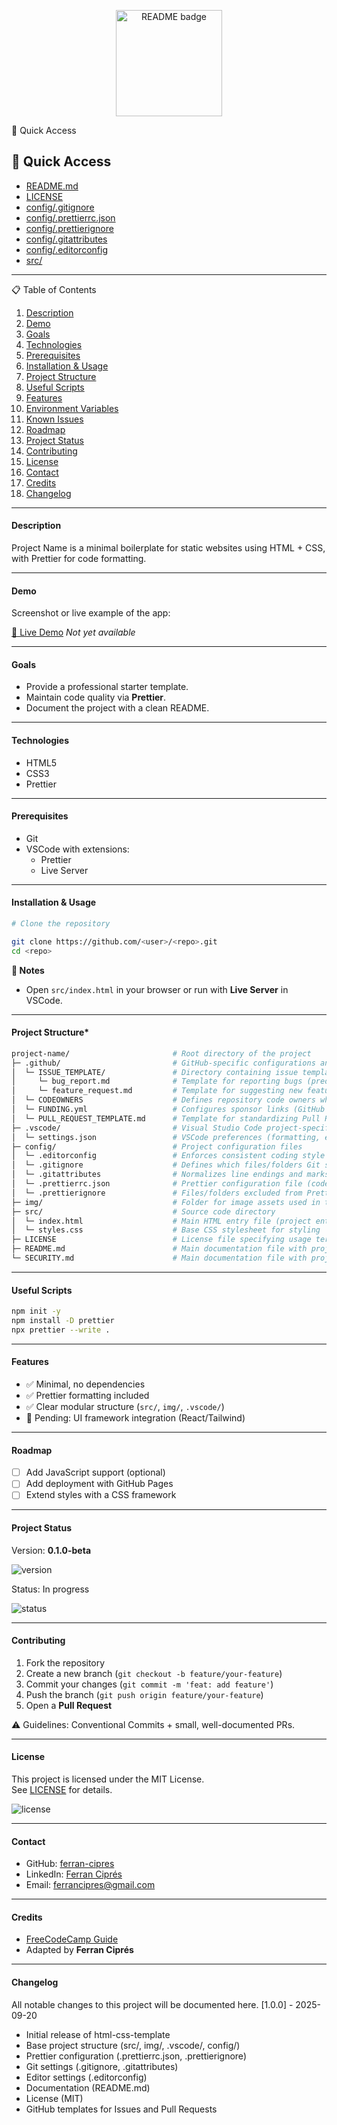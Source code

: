 <!-- ======================================================================
README TEMPLATE — FRONTEND BOILERPLATE
Scope: HTML + CSS + Prettier
----------------------------------------------------------------------
WARNINGS
- Avoid placeholders. If Demo/Changelog not ready, write "Not available".
- Add live-server as a dev dependency (not global).
- TypeScript is optional. Add tsconfig.json if really needed.
- Do not duplicate badges and plain text for the same info.
- If Changelog will not be updated, use GitHub Releases instead.
- Be careful when updating the Project Status once the project is finished.
- Always include references to the original project or platform.

====================================================================== -->

<p align="center">
  <img src="https://img.shields.io/badge/README-.md-blue?style=flat&labelColor=2f2f2f&logo=markdown&logoColor=white" alt="README badge" width="170">
</p

## 📌 Quick Access

## 📌 Quick Access

- [README.md](README.md)
- [LICENSE](LICENSE)
- [config/.gitignore](config/.gitignore)
- [config/.prettierrc.json](config/.prettierrc.json)
- [config/.prettierignore](config/.prettierignore)
- [config/.gitattributes](config/.gitattributes)
- [config/.editorconfig](config/.editorconfig)
- [src/](src/)

---

📋 Table of Contents

1. [Description](#description)
2. [Demo](#demo)
3. [Goals](#goals)
4. [Technologies](#technologies)
5. [Prerequisites](#prerequisites)
6. [Installation & Usage](#installation--usage)
7. [Project Structure](#project-structure)
8. [Useful Scripts](#useful-scripts)
9. [Features](#features)
10. [Environment Variables](#environment-variables)
11. [Known Issues](#known-issues)
12. [Roadmap](#roadmap)
13. [Project Status](#project-status)
14. [Contributing](#contributing)
15. [License](#license)
16. [Contact](#contact)
17. [Credits](#credits)
18. [Changelog](#changelog)

---

#### Description

Project Name is a minimal boilerplate for static websites using HTML + CSS, with Prettier for code formatting.

---

#### Demo

Screenshot or live example of the app:

[🔗 Live Demo](https://your-deploy-link.com)
_Not yet available_

---

#### Goals

- Provide a professional starter template.
- Maintain code quality via **Prettier**.
- Document the project with a clean README.

---

#### Technologies

- HTML5
- CSS3
- Prettier

---

#### Prerequisites

- Git
- VSCode with extensions:
  - Prettier
  - Live Server

---

#### Installation & Usage

```sh
# Clone the repository

git clone https://github.com/<user>/<repo>.git
cd <repo>
```

**📝 Notes**

- Open `src/index.html` in your browser or run with **Live Server** in VSCode.

---

#### Project Structure*

```sh
project-name/                       # Root directory of the project
├─ .github/                         # GitHub-specific configurations and templates
│  └─ ISSUE_TEMPLATE/               # Directory containing issue templates
│     └─ bug_report.md              # Template for reporting bugs (predefined structure)
│     └─ feature_request.md         # Template for suggesting new features or improvements
│  └─ CODEOWNERS                    # Defines repository code owners who must review changes
│  └─ FUNDING.yml                   # Configures sponsor links (GitHub Sponsors, BuyMeACoffee, etc.)
│  └─ PULL_REQUEST_TEMPLATE.md      # Template for standardizing Pull Requests
├─ .vscode/                         # Visual Studio Code project-specific settings
│  └─ settings.json                 # VSCode preferences (formatting, extensions, editor rules)
├─ config/                          # Project configuration files
│  └─ .editorconfig                 # Enforces consistent coding style across different editors
│  └─ .gitignore                    # Defines which files/folders Git should ignore
│  └─ .gitattributes                # Normalizes line endings and marks binary files
│  └─ .prettierrc.json              # Prettier configuration file (code formatting rules)
│  └─ .prettierignore               # Files/folders excluded from Prettier formatting
├─ img/                             # Folder for image assets used in the project
├─ src/                             # Source code directory
│  └─ index.html                    # Main HTML entry file (project entry point)
│  └─ styles.css                    # Base CSS stylesheet for styling
├─ LICENSE                          # License file specifying usage terms (e.g., MIT)
├─ README.md                        # Main documentation file with project description and usage
└─ SECURITY.md                      # Main documentation file with project security

```

---

#### Useful Scripts

```bash
npm init -y
npm install -D prettier
npx prettier --write .

```

---

#### Features

- ✅ Minimal, no dependencies
- ✅ Prettier formatting included
- ✅ Clear modular structure (`src/`, `img/`, `.vscode/`)
- 🚧 Pending: UI framework integration (React/Tailwind)

---

#### Roadmap

- [ ] Add JavaScript support (optional)
- [ ] Add deployment with GitHub Pages
- [ ] Extend styles with a CSS framework

---

#### Project Status

Version: **0.1.0-beta**

<p>
  <img src="https://img.shields.io/badge/version-0.1.0--beta-orange" alt="version">
</p>

Status: In progress

<p>
  <img src="https://img.shields.io/badge/status-in%20progress-yellow" alt="status">
</p>

---

#### Contributing

1. Fork the repository
2. Create a new branch (`git checkout -b feature/your-feature`)
3. Commit your changes (`git commit -m 'feat: add feature'`)
4. Push the branch (`git push origin feature/your-feature`)
5. Open a **Pull Request**

⚠️ Guidelines: Conventional Commits + small, well-documented PRs.

---

#### License

This project is licensed under the MIT License. <br>
See [LICENSE](./LICENSE) for details.

<p>
  <img src="https://img.shields.io/badge/license-MIT-blue.svg" alt="license">
</p>

---

#### Contact

- GitHub: [ferran-cipres](https://github.com/ferran-cipres)
- LinkedIn: [Ferran Ciprés](https://www.linkedin.com/in/ferrancipres/)
- Email: ferrancipres@gmail.com

---

#### Credits

- [FreeCodeCamp Guide](https://www.freecodecamp.org/news/how-to-write-a-good-readme-file/?utm_source=chatgpt.com)
- Adapted by **Ferran Ciprés**

---

#### Changelog
All notable changes to this project will be documented here.
[1.0.0] - 2025-09-20

- Initial release of html-css-template
- Base project structure (src/, img/, .vscode/, config/)
- Prettier configuration (.prettierrc.json, .prettierignore)
- Git settings (.gitignore, .gitattributes)
- Editor settings (.editorconfig)
- Documentation (README.md)
- License (MIT)
- GitHub templates for Issues and Pull Requests
